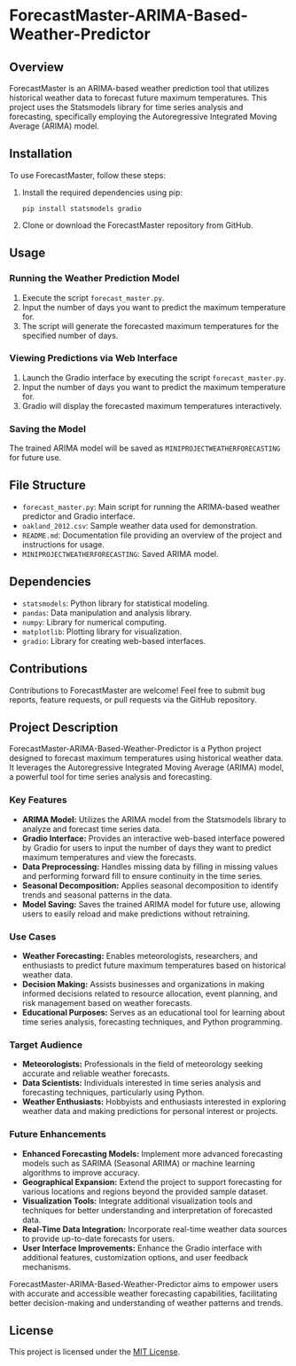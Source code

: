 # ForecastMaster-ARIMA-Based-Weather-Predictor

## Overview
ForecastMaster is an ARIMA-based weather prediction tool that utilizes historical weather data to forecast future maximum temperatures. This project uses the Statsmodels library for time series analysis and forecasting, specifically employing the Autoregressive Integrated Moving Average (ARIMA) model.

## Installation
To use ForecastMaster, follow these steps:
1. Install the required dependencies using pip:
    ```
    pip install statsmodels gradio
    ```
2. Clone or download the ForecastMaster repository from GitHub.

## Usage
### Running the Weather Prediction Model
1. Execute the script `forecast_master.py`.
2. Input the number of days you want to predict the maximum temperature for.
3. The script will generate the forecasted maximum temperatures for the specified number of days.

### Viewing Predictions via Web Interface
1. Launch the Gradio interface by executing the script `forecast_master.py`.
2. Input the number of days you want to predict the maximum temperature for.
3. Gradio will display the forecasted maximum temperatures interactively.

### Saving the Model
The trained ARIMA model will be saved as `MINIPROJECTWEATHERFORECASTING` for future use.

## File Structure
- `forecast_master.py`: Main script for running the ARIMA-based weather predictor and Gradio interface.
- `oakland_2012.csv`: Sample weather data used for demonstration.
- `README.md`: Documentation file providing an overview of the project and instructions for usage.
- `MINIPROJECTWEATHERFORECASTING`: Saved ARIMA model.

## Dependencies
- `statsmodels`: Python library for statistical modeling.
- `pandas`: Data manipulation and analysis library.
- `numpy`: Library for numerical computing.
- `matplotlib`: Plotting library for visualization.
- `gradio`: Library for creating web-based interfaces.

## Contributions
Contributions to ForecastMaster are welcome! Feel free to submit bug reports, feature requests, or pull requests via the GitHub repository.

## Project Description

ForecastMaster-ARIMA-Based-Weather-Predictor is a Python project designed to forecast maximum temperatures using historical weather data. It leverages the Autoregressive Integrated Moving Average (ARIMA) model, a powerful tool for time series analysis and forecasting.

### Key Features
- **ARIMA Model:** Utilizes the ARIMA model from the Statsmodels library to analyze and forecast time series data.
- **Gradio Interface:** Provides an interactive web-based interface powered by Gradio for users to input the number of days they want to predict maximum temperatures and view the forecasts.
- **Data Preprocessing:** Handles missing data by filling in missing values and performing forward fill to ensure continuity in the time series.
- **Seasonal Decomposition:** Applies seasonal decomposition to identify trends and seasonal patterns in the data.
- **Model Saving:** Saves the trained ARIMA model for future use, allowing users to easily reload and make predictions without retraining.

### Use Cases
- **Weather Forecasting:** Enables meteorologists, researchers, and enthusiasts to predict future maximum temperatures based on historical weather data.
- **Decision Making:** Assists businesses and organizations in making informed decisions related to resource allocation, event planning, and risk management based on weather forecasts.
- **Educational Purposes:** Serves as an educational tool for learning about time series analysis, forecasting techniques, and Python programming.

### Target Audience
- **Meteorologists:** Professionals in the field of meteorology seeking accurate and reliable weather forecasts.
- **Data Scientists:** Individuals interested in time series analysis and forecasting techniques, particularly using Python.
- **Weather Enthusiasts:** Hobbyists and enthusiasts interested in exploring weather data and making predictions for personal interest or projects.

### Future Enhancements
- **Enhanced Forecasting Models:** Implement more advanced forecasting models such as SARIMA (Seasonal ARIMA) or machine learning algorithms to improve accuracy.
- **Geographical Expansion:** Extend the project to support forecasting for various locations and regions beyond the provided sample dataset.
- **Visualization Tools:** Integrate additional visualization tools and techniques for better understanding and interpretation of forecasted data.
- **Real-Time Data Integration:** Incorporate real-time weather data sources to provide up-to-date forecasts for users.
- **User Interface Improvements:** Enhance the Gradio interface with additional features, customization options, and user feedback mechanisms.

ForecastMaster-ARIMA-Based-Weather-Predictor aims to empower users with accurate and accessible weather forecasting capabilities, facilitating better decision-making and understanding of weather patterns and trends.

## License
This project is licensed under the [MIT License](https://opensource.org/licenses/MIT).
